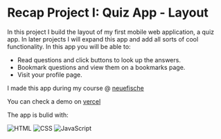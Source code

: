 # Recap Project I: Quiz App - Layout

In this project I build the layout of my first mobile web application, a quiz app. In later projects I will expand this app and add all sorts of cool functionality. In this app you will be able to:

- Read questions and click buttons to look up the answers.
- Bookmark questions and view them on a bookmarks page.
- Visit your profile page.

I made this app during my course @ [neuefische](https://github.com/neuefische)

You can check a demo on [vercel](https://quiz-app-two-eosin.vercel.app/index.html)

The app is bulid with:

![HTML](https://img.shields.io/badge/HTML5-E34F26?style=for-the-badge&logo=html5&logoColor=white)
![CSS](https://img.shields.io/badge/CSS3-1572B6?style=for-the-badge&logo=css3&logoColor=white)
![JavaScript](https://img.shields.io/badge/JavaScript-F7DF1E?style=for-the-badge&logo=javascript&logoColor=black)
